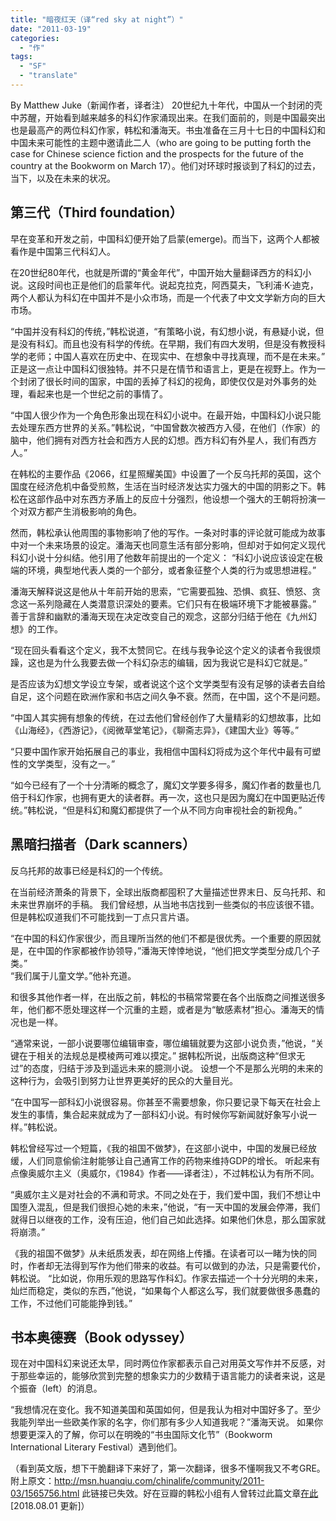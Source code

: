 ```yaml
---
title: "暗夜红天（译“red sky at night”）"
date: "2011-03-19"
categories: 
  - "作"
tags: 
  - "SF"
  - "translate"
---
```


By Matthew Juke（新闻作者，译者注） 20世纪九十年代，中国从一个封闭的壳中苏醒，开始看到越来越多的科幻作家涌现出来。在我们面前的，则是中国最突出也是最高产的两位科幻作家，韩松和潘海天。书虫准备在三月十七日的中国科幻和中国未来可能性的主题中邀请此二人（who are going to be putting forth the case for Chinese science fiction and the prospects for the future of the country at the Bookworm on March 17）。他们对环球时报谈到了科幻的过去，当下，以及在未来的状况。

## 第三代（Third foundation）

早在变革和开发之前，中国科幻便开始了启蒙(emerge)。而当下，这两个人都被看作是中国第三代科幻人。 

在20世纪80年代，也就是所谓的“黄金年代”，中国开始大量翻译西方的科幻小说。这段时间也正是他们的启蒙年代。说起克拉克，阿西莫夫，飞利浦·K·迪克，两个人都认为科幻在中国并不是小众市场，而是一个代表了中文文学新方向的巨大市场。 

“中国并没有科幻的传统，”韩松说道，“有策略小说，有幻想小说，有悬疑小说，但是没有科幻。而且也没有科学的传统。在早期，我们有四大发明，但是没有教授科学的老师；中国人喜欢在历史中、在现实中、在想象中寻找真理，而不是在未来。” 正是这一点让中国科幻很独特。并不只是在情节和语言上，更是在视野上。作为一个封闭了很长时间的国家，中国的丢掉了科幻的视角，即使仅仅是对外事务的处理，看起来也是一个世纪之前的事情了。 

“中国人很少作为一个角色形象出现在科幻小说中。在最开始，中国科幻小说只能去处理东西方世界的关系。”韩松说，“中国曾数次被西方入侵，在他们（作家）的脑中，他们拥有对西方社会和西方人民的幻想。西方科幻有外星人，我们有西方人。” 

在韩松的主要作品《2066，红星照耀美国》中设置了一个反乌托邦的英国，这个国度在经济危机中备受煎熬，生活在当时经济发达实力强大的中国的阴影之下。韩松在这部作品中对东西方矛盾上的反应十分强烈，他设想一个强大的王朝将扮演一个对双方都产生消极影响的角色。 

然而，韩松承认他周围的事物影响了他的写作。一条对时事的评论就可能成为故事中对一个未来场景的设定。潘海天也同意生活有部分影响，但却对于如何定义现代科幻小说十分纠结。他引用了他数年前提出的一个定义： “科幻小说应该设定在极端的环境，典型地代表人类的一个部分，或者象征整个人类的行为或思想进程。”

潘海天解释说这是他从十年前开始的思索，“它需要孤独、恐惧、疯狂、愤怒、贪念这一系列隐藏在人类潜意识深处的要素。它们只有在极端环境下才能被暴露。” 善于言辞和幽默的潘海天现在决定改变自己的观念，这部分归结于他在《九州幻想》的工作。 

“现在回头看看这个定义，我不太赞同它。在线与我争论这个定义的读者令我很烦躁，这也是为什么我要去做一个科幻杂志的编辑，因为我说它是科幻它就是。” 

是否应该为幻想文学设立专架，或者说这个这个文学类型有没有足够的读者去自给自足，这个问题在欧洲作家和书店之间久争不衰。然而，在中国，这个不是问题。

“中国人其实拥有想象的传统，在过去他们曾经创作了大量精彩的幻想故事，比如《山海经》，《西游记》，《阅微草堂笔记》，《聊斋志异》，《建国大业》等等。”

“只要中国作家开始拓展自己的事业，我相信中国科幻将成为这个年代中最有可塑性的文学类型，没有之一。” 

“如今已经有了一个十分清晰的概念了，魔幻文学要多得多，魔幻作者的数量也几倍于科幻作家，也拥有更大的读者群。再一次，这也只是因为魔幻在中国更贴近传统。”韩松说，“但是科幻和魔幻都提供了一个从不同方向审视社会的新视角。”

## 黑暗扫描者（Dark scanners）

反乌托邦的故事已经是科幻的一个传统。

在当前经济萧条的背景下，全球出版商都囤积了大量描述世界末日、反乌托邦、和未来世界崩坏的手稿。 我们曾经想，从当地书店找到一些类似的书应该很不错。但是韩松叹道我们不可能找到一丁点只言片语。 

“在中国的科幻作家很少，而且理所当然的他们不都是很优秀。一个重要的原因就是，在中国的作家都被作协领导，”潘海天悻悻地说，“他们把文学类型分成几个子类。”  
“我们属于儿童文学。”他补充道。

和很多其他作者一样，在出版之前，韩松的书稿常常要在各个出版商之间推送很多年，他们都不愿处理这样一个沉重的主题，或者是为“敏感素材”担心。潘海天的情况也是一样。

“通常来说，一部小说要哪位编辑审查，哪位编辑就要为这部小说负责，”他说，“关键在于相关的法规总是模棱两可难以摸定。” 据韩松所说，出版商这种“但求无过”的态度，归结于涉及到遥远未来的臆测小说。  设想一个不是那么光明的未来的这种行为，会吸引到努力让世界更美好的民众的大量目光。 

“在中国写一部科幻小说很容易。你甚至不需要想象，你只要记录下每天在社会上发生的事情，集合起来就成为了一部科幻小说。有时候你写新闻就好象写小说一样。”韩松说。

韩松曾经写过一个短篇，《我的祖国不做梦》，在这部小说中，中国的发展已经放缓，人们同意偷偷注射能够让自己通宵工作的药物来维持GDP的增长。 听起来有点像奥威尔主义（奥威尔，《1984》作者——译者注），不过韩松认为有所不同。 

“奥威尔主义是对社会的不满和苛求。不同之处在于，我们爱中国，我们不想让中国堕入混乱，但是我们很担心她的未来，”他说，“有一天中国的发展会停滞，我们就得日以继夜的工作，没有压迫，他们自己如此选择。如果他们休息，那么国家就将崩溃。” 

《我的祖国不做梦》从未纸质发表，却在网络上传播。在读者可以一睹为快的同时，作者却无法得到写作为他们带来的收益。有可以做到的办法，只是需要代价，韩松说。 “比如说，你用乐观的思路写作科幻。作家去描述一个十分光明的未来，灿烂而稳定，类似的东西，”他说，“如果每个人都这么写，我们就要做很多愚蠢的工作，不过他们可能能挣到钱。”


## 书本奥德赛（Book odyssey）

现在对中国科幻来说还太早，同时两位作家都表示自己对用英文写作并不反感，对于那些幸运的，能够欣赏到完整的想象实力的少数精于语言能力的读者来说，这是个振奋（left）的消息。 

“我想情况在变化。我不知道美国和英国如何，但是我认为相对中国好多了。至少我能列举出一些欧美作家的名字，你们那有多少人知道我呢？”潘海天说。 如果你想要更深入的了解，你可以在明晚的“书虫国际文化节”（Bookworm International Literary Festival）遇到他们。

（看到英文版，想下干脆翻译下来好了，第一次翻译，很多不懂啊我又不考GRE。附上原文：http://msn.huanqiu.com/chinalife/community/2011-03/1565756.html 此链接已失效。好在豆瓣的韩松小组有人曾转过此篇文章[在此](https://www.douban.com/group/topic/18365236/) \[2018.08.01 更新\]）

